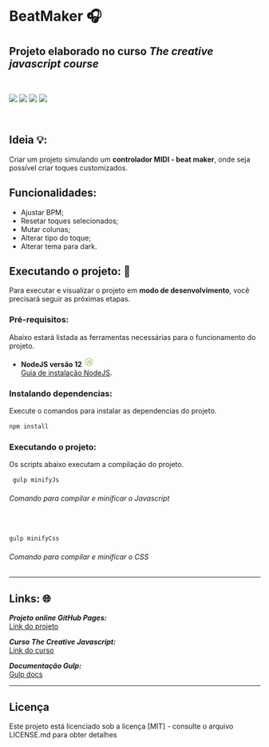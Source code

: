 # BeatMaker 🎧
## Projeto elaborado no curso ***The creative javascript course***

<br>
<p float="left">
 <img src="https://img.shields.io/badge/npm-CB3837?style=for-the-badge&logo=npm&logoColor=white">
 <img src="https://img.shields.io/badge/JavaScript-F7DF1E?style=for-the-badge&logo=javascript&logoColor=black">
 <img src="https://img.shields.io/badge/GULP-%23CF4647.svg?style=for-the-badge&logo=gulp&logoColor=white">
 <img src="https://img.shields.io/badge/Babel-F9DC3e?style=for-the-badge&logo=babel&logoColor=black">
</p>
<br>

## Ideia 💡:
Criar um projeto simulando um **controlador MIDI - beat maker**, onde seja possível criar toques customizados.

## Funcionalidades:
- Ajustar BPM;
- Resetar toques selecionados;
- Mutar colunas;
- Alterar tipo do toque;
- Alterar tema para dark.

## Executando o projeto: 🚀
Para executar e visualizar o projeto em **modo de desenvolvimento**, você precisará seguir as próximas etapas.

### Pré-requisitos:
Abaixo estará listada as ferramentas necessárias para o funcionamento do projeto.
- **NodeJS versão 12** <img src="https://raw.githubusercontent.com/PKief/vscode-material-icon-theme/main/icons/nodejs.svg" height="20" /><br>
  [<ins>Guia de instalação NodeJS</ins>](https://nodejs.org/en/).
  
### Instalando dependencias:
Execute o comandos para instalar as dependencias do projeto.
   ```sh
   npm install
   ```  
  
### Executando o projeto:
Os scripts abaixo executam a compilação do projeto.
  ```sh
   gulp minifyJs
   ```
   ###### Comando para compilar e minificar o Javascript
   
   <br>
   
   ```sh
   gulp minifyCss
   ```
   ###### Comando para compilar e minificar o CSS

---
## Links: 🌐
***Projeto online GitHub Pages:***<br>
[<ins>Link do projeto</ins>](https://caioliveira277.github.io/beatMaker/)

***Curso The Creative Javascript:***<br>
[<ins>Link do curso</ins>](https://developedbyed.com/p/the-creative-javascript-course)

***Documentação Gulp:***<br>
[<ins>Gulp docs</ins>](https://gulpjs.com/)

---
## Licença
Este projeto está licenciado sob a licença [MIT] - consulte o arquivo LICENSE.md para obter detalhes
